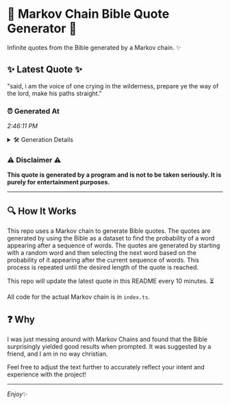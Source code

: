 # 📖 Markov Chain Bible Quote Generator 📖

Infinite quotes from the Bible generated by a Markov chain. ✨

## ✨ Latest Quote ✨
"said, i am the voice of one crying in the wilderness, prepare ye the way of the lord, make his paths straight."

### ⏰ Generated At
*2:46:11 PM*

<details>
    <summary>🛠️ Generation Details</summary>
    <p>
        <strong>🌱 Seed:</strong> said,<br>
        <strong>🔄 Iterations:</strong> 21<br>
        <strong>📜 Context History:</strong><br>[ said, ]: i<br>[ said,, i ]: am<br>[ said,, i, am ]: the<br>[ said,, i, am, the ]: voice<br>[ said,, i, am, the, voice ]: of<br>[ said,, i, am, the, voice, of ]: one<br>[ i, am, the, voice, of, one ]: crying<br>[ am, the, voice, of, one, crying ]: in<br>[ the, voice, of, one, crying, in ]: the<br>[ voice, of, one, crying, in, the ]: wilderness,<br>[ of, one, crying, in, the, wilderness, ]: prepare<br>[ one, crying, in, the, wilderness,, prepare ]: ye<br>[ crying, in, the, wilderness,, prepare, ye ]: the<br>[ in, the, wilderness,, prepare, ye, the ]: way<br>[ the, wilderness,, prepare, ye, the, way ]: of<br>[ wilderness,, prepare, ye, the, way, of ]: the<br>[ prepare, ye, the, way, of, the ]: lord,<br>[ ye, the, way, of, the, lord, ]: make<br>[ the, way, of, the, lord,, make ]: his<br>[ way, of, the, lord,, make, his ]: paths<br>[ of, the, lord,, make, his, paths ]: straight.<br>
    </p>
</details>

### ⚠️ Disclaimer ⚠️
**This quote is generated by a program and is not to be taken seriously. It is purely for entertainment purposes.**

---

## 🔍 How It Works

This repo uses a Markov chain to generate Bible quotes. The quotes are generated by using the Bible as a dataset to find the probability of a word appearing after a sequence of words. The quotes are generated by starting with a random word and then selecting the next word based on the probability of it appearing after the current sequence of words. This process is repeated until the desired length of the quote is reached.

This repo will update the latest quote in this README every 10 minutes. ⏳

All code for the actual Markov chain is in `index.ts`.

## ❓ Why

I was just messing around with Markov Chains and found that the Bible surprisingly yielded good results when prompted. 
It was suggested by a friend, and I am in no way christian.

Feel free to adjust the text further to accurately reflect your intent and experience with the project!

---

*Enjoy*✨
